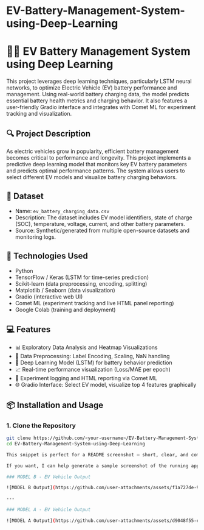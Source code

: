 # EV-Battery-Management-System-using-Deep-Learning

# 🚗🔋 EV Battery Management System using Deep Learning

This project leverages deep learning techniques, particularly LSTM neural networks, to optimize Electric Vehicle (EV) battery performance and management. Using real-world battery charging data, the model predicts essential battery health metrics and charging behavior. It also features a user-friendly Gradio interface and integrates with Comet ML for experiment tracking and visualization.

## 🔍 Project Description

As electric vehicles grow in popularity, efficient battery management becomes critical to performance and longevity. This project implements a predictive deep learning model that monitors key EV battery parameters and predicts optimal performance patterns. The system allows users to select different EV models and visualize battery charging behaviors.

## 📁 Dataset

- Name: `ev_battery_charging_data.csv`
- Description: The dataset includes EV model identifiers, state of charge (SOC), temperature, voltage, current, and other battery parameters.
- Source: Synthetic/generated from multiple open-source datasets and monitoring logs.

## 🧠 Technologies Used

- Python
- TensorFlow / Keras (LSTM for time-series prediction)
- Scikit-learn (data preprocessing, encoding, splitting)
- Matplotlib / Seaborn (data visualization)
- Gradio (interactive web UI)
- Comet ML (experiment tracking and live HTML panel reporting)
- Google Colab (training and deployment)

## 💻 Features

- 📊 Exploratory Data Analysis and Heatmap Visualizations
- 🧹 Data Preprocessing: Label Encoding, Scaling, NaN handling
- 🔁 Deep Learning Model (LSTM) for battery behavior prediction
- 📈 Real-time performance visualization (Loss/MAE per epoch)
- 🧪 Experiment logging and HTML reporting via Comet ML
- 🌐 Gradio Interface: Select EV model, visualize top 4 features graphically

## 📦 Installation and Usage

### 1. Clone the Repository
```bash
git clone https://github.com/<your-username>/EV-Battery-Management-System-using-Deep-Learning.git
cd EV-Battery-Management-System-using-Deep-Learning

This snippet is perfect for a README screenshot — short, clear, and complete.

If you want, I can help generate a sample screenshot of the running app interface too!

### MODEL B - EV Vehicle Output

![MODEL B Output](https://github.com/user-attachments/assets/f1a727de-9046-44ff-9515-2140ad1f488c)

---

### MODEL A - EV Vehicle Output

![MODEL A Output](https://github.com/user-attachments/assets/d9048f55-e8b1-4b48-9fca-b63d657fc281)


